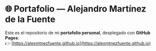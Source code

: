 # 🌐 Portafolio — Alejandro Martínez de la Fuente

Este es el repositorio de mi **portafolio personal**, desplegado con **GitHub Pages**:  
👉 [https://alexmtnezfuente.github.io](https://alexmtnezfuente.github.io)

